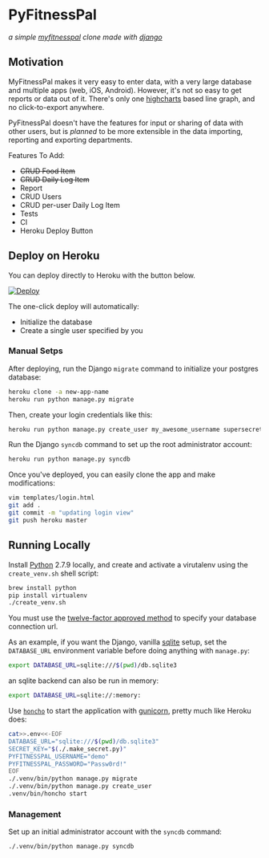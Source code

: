 # PyFitnessPal

*a simple [myfitnesspal](http://www.myfitnesspal.com/) clone made with [django](https://www.djangoproject.com/)*

## Motivation

MyFitnessPal makes it very easy to enter data, with a very large database and multiple apps (web, iOS, Android). However, it's not so easy to get reports or data out of it. There's only one [highcharts](http://www.highcharts.com/) based line graph, and no click-to-export anywhere.

PyFitnessPal doesn't have the features for input or sharing of data with other users, but is _planned_ to be more extensible in the data importing, reporting and exporting departments.

Features To Add:

- ~~CRUD Food Item~~
- ~~CRUD Daily Log Item~~
- Report
- CRUD Users
- CRUD per-user Daily Log Item
- Tests
- CI
- Heroku Deploy Button

## Deploy on Heroku

You can deploy directly to Heroku with the button below.

[![Deploy](https://www.herokucdn.com/deploy/button.png)](https://heroku.com/deploy)

The one-click deploy will automatically:

- Initialize the database
- Create a single user specified by you

### Manual Setps

After deploying, run the Django `migrate` command to initialize your postgres database:

```sh
heroku clone -a new-app-name
heroku run python manage.py migrate
```

Then, create your login credentials like this:

```sh
heroku run python manage.py create_user my_awesome_username supersecretpassword
```

Run the Django `syncdb` command to set up the root administrator account:

```sh
heroku run python manage.py syncdb
```

Once you've deployed, you can easily clone the app and make modifications:

```sh
vim templates/login.html
git add .
git commit -m "updating login view"
git push heroku master
```

## Running Locally

Install [Python](https://www.python.org/) 2.7.9 locally, and create and activate a virutalenv using the `create_venv.sh` shell script:

```sh
brew install python
pip install virtualenv
./create_venv.sh
```

You must use the [twelve-factor approved method](https://devcenter.heroku.com/articles/getting-started-with-django#django-settings) to specify your database connection url.

As an example, if you want the Django, vanilla [sqlite](https://sqlite.org/) setup, set the `DATABASE_URL` environment variable before doing anything with `manage.py`:

```sh
export DATABASE_URL=sqlite:///$(pwd)/db.sqlite3
```

an sqlite backend can also be run in memory:

```sh
export DATABASE_URL=sqlite://:memory:
```

Use [`honcho`](https://honcho.readthedocs.org/en/latest/) to start the application with [gunicorn](http://gunicorn.org), pretty much like Heroku does:

```sh
cat>>.env<<-EOF
DATABASE_URL="sqlite:///$(pwd)/db.sqlite3"
SECRET_KEY="$(./.make_secret.py)"
PYFITNESSPAL_USERNAME="demo"
PYFITNESSPAL_PASSWORD="Passw0rd!"
EOF
./.venv/bin/python manage.py migrate
./.venv/bin/python manage.py create_user
.venv/bin/honcho start
```

### Management

Set up an initial administrator account with the `syncdb` command:

```sh
./.venv/bin/python manage.py syncdb
```